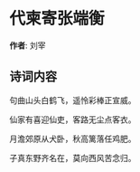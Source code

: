# 代柬寄张端衡

**作者**: 刘宰

## 诗词内容

句曲山头白鹤飞，遥怜彩棒正宣威。

仙家有喜迎仙吏，客路无尘点客衣。

月澹郊原从犬卧，秋高篱落任鸡肥。

子真东野齐名在，莫向西风苦念归。

